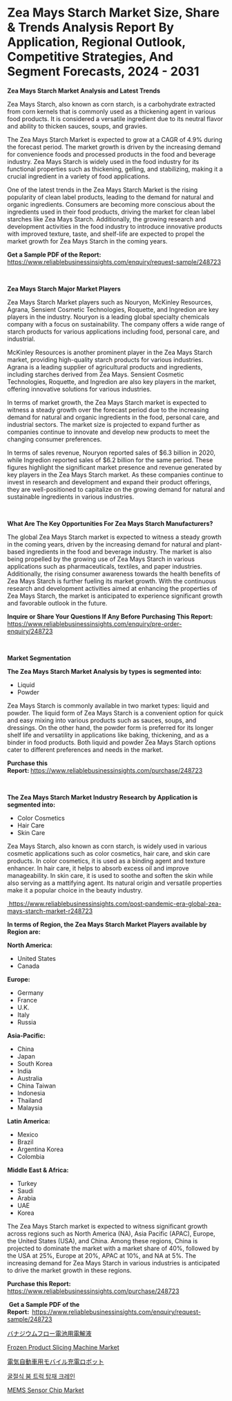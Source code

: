 <p><h1>Zea Mays Starch Market Size, Share & Trends Analysis Report By Application, Regional Outlook, Competitive Strategies, And Segment Forecasts, 2024 - 2031</h1></p><p><strong>Zea Mays Starch Market Analysis and Latest Trends</strong></p>
<p><p>Zea Mays Starch, also known as corn starch, is a carbohydrate extracted from corn kernels that is commonly used as a thickening agent in various food products. It is considered a versatile ingredient due to its neutral flavor and ability to thicken sauces, soups, and gravies.</p><p>The Zea Mays Starch Market is expected to grow at a CAGR of 4.9% during the forecast period. The market growth is driven by the increasing demand for convenience foods and processed products in the food and beverage industry. Zea Mays Starch is widely used in the food industry for its functional properties such as thickening, gelling, and stabilizing, making it a crucial ingredient in a variety of food applications.</p><p>One of the latest trends in the Zea Mays Starch Market is the rising popularity of clean label products, leading to the demand for natural and organic ingredients. Consumers are becoming more conscious about the ingredients used in their food products, driving the market for clean label starches like Zea Mays Starch. Additionally, the growing research and development activities in the food industry to introduce innovative products with improved texture, taste, and shelf-life are expected to propel the market growth for Zea Mays Starch in the coming years.</p></p>
<p><strong>Get a Sample PDF of the Report:&nbsp;</strong> <a href="https://www.reliablebusinessinsights.com/enquiry/request-sample/248723">https://www.reliablebusinessinsights.com/enquiry/request-sample/248723</a></p>
<p>&nbsp;</p>
<p><strong>Zea Mays Starch Major Market Players</strong></p>
<p><p>Zea Mays Starch Market players such as Nouryon, McKinley Resources, Agrana, Sensient Cosmetic Technologies, Roquette, and Ingredion are key players in the industry. Nouryon is a leading global specialty chemicals company with a focus on sustainability. The company offers a wide range of starch products for various applications including food, personal care, and industrial.</p><p>McKinley Resources is another prominent player in the Zea Mays Starch market, providing high-quality starch products for various industries. Agrana is a leading supplier of agricultural products and ingredients, including starches derived from Zea Mays. Sensient Cosmetic Technologies, Roquette, and Ingredion are also key players in the market, offering innovative solutions for various industries.</p><p>In terms of market growth, the Zea Mays Starch market is expected to witness a steady growth over the forecast period due to the increasing demand for natural and organic ingredients in the food, personal care, and industrial sectors. The market size is projected to expand further as companies continue to innovate and develop new products to meet the changing consumer preferences.</p><p>In terms of sales revenue, Nouryon reported sales of $6.3 billion in 2020, while Ingredion reported sales of $6.2 billion for the same period. These figures highlight the significant market presence and revenue generated by key players in the Zea Mays Starch market. As these companies continue to invest in research and development and expand their product offerings, they are well-positioned to capitalize on the growing demand for natural and sustainable ingredients in various industries.</p></p>
<p>&nbsp;</p>
<p><strong>What Are The Key Opportunities For Zea Mays Starch Manufacturers?</strong></p>
<p><p>The global Zea Mays Starch market is expected to witness a steady growth in the coming years, driven by the increasing demand for natural and plant-based ingredients in the food and beverage industry. The market is also being propelled by the growing use of Zea Mays Starch in various applications such as pharmaceuticals, textiles, and paper industries. Additionally, the rising consumer awareness towards the health benefits of Zea Mays Starch is further fueling its market growth. With the continuous research and development activities aimed at enhancing the properties of Zea Mays Starch, the market is anticipated to experience significant growth and favorable outlook in the future.</p></p>
<p><strong>Inquire or Share Your Questions If Any Before Purchasing This Report:</strong> <a href="https://www.reliablebusinessinsights.com/enquiry/pre-order-enquiry/248723">https://www.reliablebusinessinsights.com/enquiry/pre-order-enquiry/248723</a></p>
<p>&nbsp;</p>
<p><strong>Market Segmentation</strong></p>
<p><strong>The Zea Mays Starch Market Analysis by types is segmented into:</strong></p>
<p><ul><li>Liquid</li><li>Powder</li></ul></p>
<p><p>Zea Mays Starch is commonly available in two market types: liquid and powder. The liquid form of Zea Mays Starch is a convenient option for quick and easy mixing into various products such as sauces, soups, and dressings. On the other hand, the powder form is preferred for its longer shelf life and versatility in applications like baking, thickening, and as a binder in food products. Both liquid and powder Zea Mays Starch options cater to different preferences and needs in the market.</p></p>
<p><strong>Purchase this Report:&nbsp;</strong><a href="https://www.reliablebusinessinsights.com/purchase/248723">https://www.reliablebusinessinsights.com/purchase/248723</a></p>
<p>&nbsp;</p>
<p><strong>The Zea Mays Starch Market Industry Research by Application is segmented into:</strong></p>
<p><ul><li>Color Cosmetics</li><li>Hair Care</li><li>Skin Care</li></ul></p>
<p><p>Zea Mays Starch, also known as corn starch, is widely used in various cosmetic applications such as color cosmetics, hair care, and skin care products. In color cosmetics, it is used as a binding agent and texture enhancer. In hair care, it helps to absorb excess oil and improve manageability. In skin care, it is used to soothe and soften the skin while also serving as a mattifying agent. Its natural origin and versatile properties make it a popular choice in the beauty industry.</p></p>
<p><a href="https://www.reliablebusinessinsights.com/post-pandemic-era-global-zea-mays-starch-market-r248723">&nbsp;https://www.reliablebusinessinsights.com/post-pandemic-era-global-zea-mays-starch-market-r248723</a></p>
<p><strong>In terms of Region, the Zea Mays Starch Market Players available by Region are:</strong></p>
<p>
    <p> <strong> North America: </strong>
        <ul>
            <li>United States</li>
            <li>Canada</li>
        </ul>
        </p> 
    <p> <strong> Europe: </strong>
        <ul>
            <li>Germany</li>
            <li>France</li>
            <li>U.K.</li>
            <li>Italy</li>
            <li>Russia</li>
        </ul>
        </p> 
    <p> <strong> Asia-Pacific: </strong>
        <ul>
            <li>China</li>
            <li>Japan</li>
            <li>South Korea</li>
            <li>India</li>
            <li>Australia</li>
            <li>China Taiwan</li>
            <li>Indonesia</li>
            <li>Thailand</li>
            <li>Malaysia</li>
        </ul>
        </p> 
    <p> <strong> Latin America: </strong>
        <ul>
            <li>Mexico</li>
            <li>Brazil</li>
            <li>Argentina Korea</li>
            <li>Colombia</li>
        </ul>
        </p> 
    <p> <strong> Middle East & Africa: </strong>
        <ul>
            <li>Turkey</li>
            <li>Saudi</li>
            <li>Arabia</li>
            <li>UAE</li>
            <li>Korea</li>
        </ul>
    </p>
    </p>
<p><p>The Zea Mays Starch market is expected to witness significant growth across regions such as North America (NA), Asia Pacific (APAC), Europe, the United States (USA), and China. Among these regions, China is projected to dominate the market with a market share of 40%, followed by the USA at 25%, Europe at 20%, APAC at 10%, and NA at 5%. The increasing demand for Zea Mays Starch in various industries is anticipated to drive the market growth in these regions.</p></p>
<p><strong>Purchase this Report: </strong><a href="https://www.reliablebusinessinsights.com/purchase/248723">https://www.reliablebusinessinsights.com/purchase/248723</a></p>
<p>&nbsp;<strong>Get a Sample PDF of the Report:&nbsp;&nbsp;</strong><a href="https://www.reliablebusinessinsights.com/enquiry/request-sample/248723">https://www.reliablebusinessinsights.com/enquiry/request-sample/248723</a></p>
<p><strong></strong></p>
<p><p><a href="https://github.com/kegley4963/Market-Research-Report-List-1/blob/main/9867270118991.md">バナジウムフロー電池用電解液</a></p><p><a href="https://github.com/pjcfca/Market-Research-Report-List-3/blob/main/frozen-product-slicing-machine-market.md">Frozen Product Slicing Machine Market</a></p><p><a href="https://github.com/EthanMorar2011/Market-Research-Report-List-2/blob/main/2884133118990.md">電気自動車用モバイル充電ロボット</a></p><p><a href="https://github.com/Skyleitney456456/Market-Research-Report-List-2/blob/main/4163867112055.md">굴절식 붐 트럭 탑재 크레인</a></p><p><a href="https://github.com/wusalecollins540tpqoz/Market-Research-Report-List-2/blob/main/mems-sensor-chip-market.md">MEMS Sensor Chip Market</a></p></p>